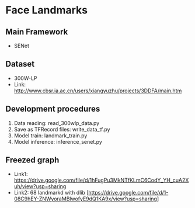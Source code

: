 # Face Landmarks

## Main Framework
- SENet

## Dataset
- 300W-LP 
- Link: <http://www.cbsr.ia.ac.cn/users/xiangyuzhu/projects/3DDFA/main.htm>

## Development procedures
1. Data reading: read_300wlp_data.py
2. Save as TFRecord files: write_data_tf.py
3. Model train: landmark_train.py
4. Model inference: inference_senet.py

## Freezed graph
- Link1: <https://drive.google.com/file/d/1hFugPu3MkNTfKLmC6CodY_YH_cuA2Xuh/view?usp=sharing>
- Link2: 68 landmarkd with dlib [<https://drive.google.com/file/d/1-08C9hEY-ZNWyoraMBlwofyE9dQ1KA9x/view?usp=sharing>]